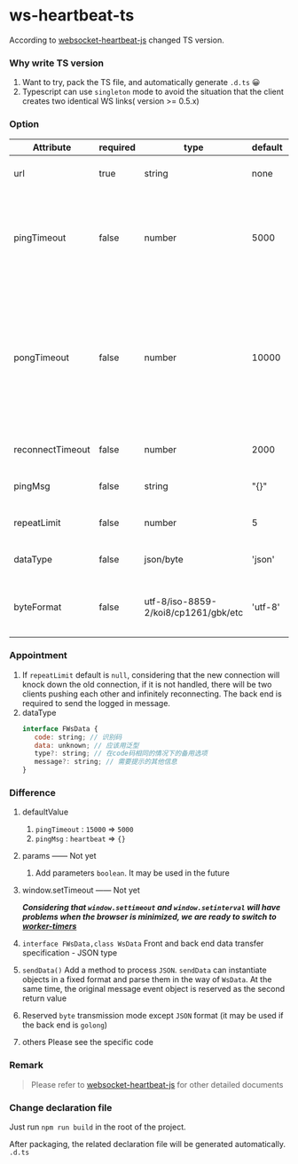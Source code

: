 # ws-heartbeat-ts

According to [websocket-heartbeat-js](https://www.npmjs.com/package/websocket-heartbeat-js) changed TS version.

### Why write TS version
1. Want to try, pack the TS file, and automatically generate `.d.ts` 😀
2. Typescript can use `singleton` mode to avoid the situation that the client creates two identical WS links( version >= 0.5.x)


### Option
    
| Attribute | required | type | default | description |
| ------ | ------ | ------ | ------ | ------ |
| url | true | string | none | websocket service address |
| pingTimeout | false | number | 5000 | A heartbeat is sent every 5 seconds. If any backend message is received, the timer will reset |
| pongTimeout | false | number | 10000 | After the Ping message is sent, the connection will be disconnected without receiving the backend message within 10 seconds |
| reconnectTimeout | false | number | 2000 | The interval of reconnection |
| pingMsg | false | string | "{}" | Ping message value |
| repeatLimit | false | number | 5 | The trial times of reconnection |
| dataType | false | json/byte | 'json' | How to process the returned data |
| byteFormat | false| utf-8/iso-8859-2/koi8/cp1261/gbk/etc | 'utf-8'| If datatype is byte, which encoding is used for parsing |

### Appointment
1. If `repeatLimit` default is `null`, considering that the new connection will knock down the old connection, if it is not handled, there will be two clients pushing each other and infinitely reconnecting. The back end is required to send the logged in message.
2. dataType
   ```js
   interface FWsData {
      code: string; // 识别码
      data: unknown; // 应该用泛型
      type?: string; // 在code码相同的情况下的备用选项
      message?: string; // 需要提示的其他信息
   }
   ```

### Difference
1. defaultValue
   1. `pingTimeout` : `15000` => `5000`
   <!-- 2. `pongTimeout` : `10000` => `10000` -->
   2. `pingMsg` : `heartbeat` => `{}`
2. params —— Not yet
   1. Add parameters `boolean`. It may be used in the future
3. window.setTimeout —— Not yet
   
   ***Considering that `window.settimeout` and `window.setinterval` will have problems when the browser is minimized, we are ready to switch to [worker-timers](https://www.npmjs.com/package/worker-timers)***
4. `interface FWsData,class WsData` Front and back end data transfer specification - JSON type
5. `sendData()` Add a method to process `JSON`. `sendData` can instantiate objects in a fixed format and parse them in the way of `WsData`. At the same time, the original message event object is reserved as the second return value
6. Reserved `byte` transmission mode except `JSON` format (it may be used if the back end is `golong`)
7. others Please see the specific code

### Remark
   > Please refer to [websocket-heartbeat-js](https://www.npmjs.com/package/websocket-heartbeat-js) for other detailed documents 

### Change declaration file
Just run `npm run build` in the root of the project.

After packaging, the related declaration file will be generated automatically. `.d.ts`

